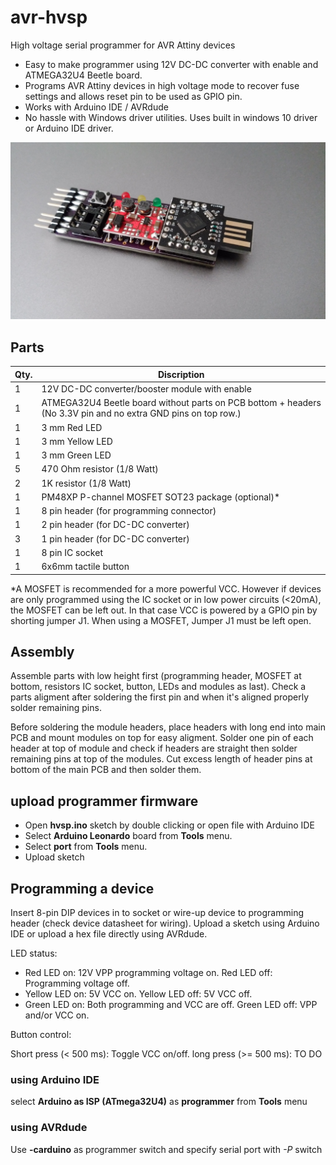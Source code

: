 # avr-hvsp
High voltage serial programmer for AVR Attiny devices

* Easy to make programmer using 12V DC-DC converter with enable and ATMEGA32U4 Beetle board.
* Programs AVR Attiny devices in high voltage mode to recover fuse settings and allows reset pin to be used as GPIO pin.
* Works with Arduino IDE / AVRdude
* No hassle with Windows driver utilities. Uses built in windows 10 driver or Arduino IDE driver.

![fully assembled image](https://raw.githubusercontent.com/MrBlinky/avr-hvsp/master/images/3-assembled-full.jpg)

## Parts

|Qty. | Discription                                                    |
| --- | -------------------------------------------------------------- |
| 1   | 12V DC-DC converter/booster module with enable                 |
| 1   | ATMEGA32U4 Beetle board without parts on PCB bottom + headers (No 3.3V pin and no extra GND pins on top row.) |
| 1   | 3 mm Red LED                                                   |
| 1   | 3 mm Yellow LED                                                |
| 1   | 3 mm Green LED                                                 |
| 5   | 470 Ohm resistor  (1/8 Watt)                                   |
| 2   | 1K resistor (1/8 Watt)                                         |
| 1   | PM48XP P-channel MOSFET SOT23 package (optional)*              |
| 1   | 8 pin header (for programming connector)                       |
| 1   | 2 pin header (for DC-DC converter)                             |
| 3   | 1 pin header (for DC-DC converter)                             |
| 1   | 8 pin IC socket                                                |
| 1   | 6x6mm tactile button                                           |
 
*A MOSFET is recommended for a more powerful VCC. However if devices are
 only programmed using the IC socket or in low power circuits (<20mA),
 the MOSFET can be left out. In that case VCC is powered by a GPIO pin
 by shorting jumper J1. When using a MOSFET, Jumper J1 must be left open.

## Assembly

Assemble parts with low height first (programming header, MOSFET at bottom, resistors IC socket, button, LEDs and modules as last).
Check a parts aligment after soldering the first pin and when it's aligned properly solder remaining pins.

Before soldering the module headers, place headers with long end into main PCB and mount modules on top for easy aligment. Solder one pin of each header at top of module and check if headers are straight then solder remaining pins at top of the modules. Cut excess length of header pins at bottom of the main PCB and then solder them.

## upload programmer firmware

* Open **hvsp.ino** sketch by double clicking or open file with Arduino IDE
* Select **Arduino Leonardo** board from **Tools** menu.
* Select **port** from **Tools** menu.
* Upload sketch

## Programming a device

Insert 8-pin DIP devices in to socket or wire-up device to programming header (check device datasheet for wiring).
Upload a sketch using Arduino IDE or upload a hex file directly using AVRdude.

LED status:
* Red LED on: 12V VPP programming voltage on. Red LED off: Programming voltage off.
* Yellow LED on: 5V VCC on. Yellow LED off: 5V VCC off.
* Green LED on: Both programming and VCC are off. Green LED off: VPP and/or VCC on.

Button control:

Short press (< 500 ms): Toggle VCC on/off.
long press (>= 500 ms): TO DO

### using Arduino IDE

select **Arduino as ISP (ATmega32U4)** as **programmer** from **Tools** menu

### using AVRdude

Use **-carduino** as programmer switch and specify serial port with *-P* switch
